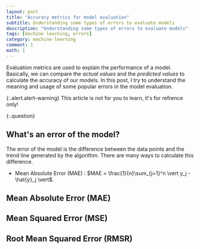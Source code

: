 ```yaml
---
layout: post
title: "Accuracy metrics for model evaluation"
subtitle: Understanding some types of errors to evaluate models
description: "Understanding some types of errors to evaluate models"
tags: [machine learning, errors]
category: machine-learning
comment: 1
math: 1
---
```


Evaluation metrics are used to explain the performance of a model. Basically, we can compare the *actual values* and the *predicted values* to calculate the accuracy of our models. In this post, I try to understand the meaning and usage of some popular errors in the model evaluation.

{:.alert.alert-warning}
This article is not for you to learn, it's for refrence only!

{:.question}
## What's an error of the model?

The error of the model is the difference between the data points and the trend line generated by the algorithm. There are many ways to calculate this difference.

- Mean Absolute Error (MAE) : $MAE = \frac{1}{n}\sum_{j=1}^n \vert y_j - \hat{y}_j \vert$.

## Mean Absolute Error (MAE)

## Mean Squared Error (MSE)

## Root Mean Squared Error (RMSR)





